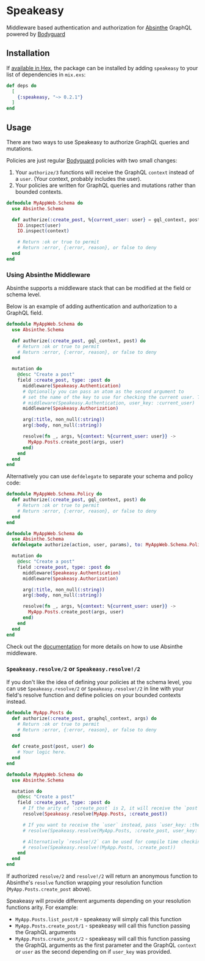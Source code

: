 # Speakeasy

Middleware based authentication and authorization for [Absinthe](https://hexdocs.pm/absinthe) GraphQL powered by [Bodyguard](https://hexdocs.pm/bodyguard)

## Installation

If [available in Hex](https://hex.pm/docs/publish), the package can be installed
by adding `speakeasy` to your list of dependencies in `mix.exs`:

```elixir
def deps do
  [
    {:speakeasy, "~> 0.2.1"}
  ]
end
```

## Usage

There are two ways to use Speakeasy to authorize GraphQL queries and mutations.

Policies are just regular [Bodyguard](https://github.com/schrockwell/bodyguard) policies with two small changes:

1.  Your `authorize/3` functions will receive the GraphQL `context` instead of a `user`. (Your context, probably includes the user).
2.  Your policies are written for GraphQL queries and mutations rather than bounded contexts.

```elixir
defmodule MyAppWeb.Schema do
  use Absinthe.Schema

  def authorize(:create_post, %{current_user: user} = gql_context, post) do
    IO.inspect(user)
    IO.inspect(context)

    # Return :ok or true to permit
    # Return :error, {:error, reason}, or false to deny
  end
end
```

### Using Absinthe Middleware

Absinthe supports a middleware stack that can be modified at the field or schema level.

Below is an example of adding authentication and authorization to a GraphQL field.

```elixir
defmodule MyAppWeb.Schema do
  use Absinthe.Schema

  def authorize(:create_post, gql_context, post) do
    # Return :ok or true to permit
    # Return :error, {:error, reason}, or false to deny
  end

  mutation do
    @desc "Create a post"
    field :create_post, type: :post do
      middleware(Speakeasy.Authentication)
      # Optionally you can pass an atom as the second argument to
      # set the name of the key to use for checking the current user. The default is `:current_user`
      # middleware(Speakeasy.Authentication, user_key: :current_user)
      middleware(Speakeasy.Authorization)

      arg(:title, non_null(:string))
      arg(:body, non_null(:string))

      resolve(fn _, args, %{context: %{current_user: user}} ->
        MyApp.Posts.create_post(args, user)
      end)
    end
  end
end
```

Alternatively you can use `defdelegate` to separate your schema and policy code:

```elixir
defmodule MyAppWeb.Schema.Policy do
  def authorize(:create_post, gql_context, post) do
    # Return :ok or true to permit
    # Return :error, {:error, reason}, or false to deny
  end
end

defmodule MyAppWeb.Schema do
  use Absinthe.Schema
  defdelegate authorize(action, user, params), to: MyAppWeb.Schema.Policy

  mutation do
    @desc "Create a post"
    field :create_post, type: :post do
      middleware(Speakeasy.Authentication)
      middleware(Speakeasy.Authorization)

      arg(:title, non_null(:string))
      arg(:body, non_null(:string))

      resolve(fn _, args, %{context: %{current_user: user}} ->
        MyApp.Posts.create_post(args, user)
      end)
    end
  end
end
```

Check out the [documentation](https://hexdocs.pm/absinthe/Absinthe.Middleware.html) for more details on how to use Absinthe middleware.

### `Speakeasy.resolve/2` or `Speakeasy.resolve!/2`

If you don't like the idea of defining your policies at the schema level, you can use `Speakeasy.resolve/2` or `Speakeasy.resolve!/2` in line with your field's resolve function and define policies on your bounded contexts instead.

```elixir
defmodule MyApp.Posts do
  def authorize(:create_post, graphql_context, args) do
    # Return :ok or true to permit
    # Return :error, {:error, reason}, or false to deny
  end

  def create_post(post, user) do
    # Your logic here.
  end
end

defmodule MyAppWeb.Schema do
  use Absinthe.Schema

  mutation do
    @desc "Create a post"
    field :create_post, type: :post do
      # If the arity of `:create_post` is 2, it will receive the `post` arguments and the graphql `context`
      resolve(Speakeasy.resolve(MyApp.Posts, :create_post))

      # If you want to receive the `user` instead, pass `user_key: :the_key_you_stored_your_user_under`
      # resolve(Speakeasy.resolve(MyApp.Posts, :create_post, user_key: :current_user))

      # Alternatively `resolve!/2` can be used for compile time checking that your resolution function supports the correct arity. It also accepts `:user_key`
      # resolve(Speakeasy.resolve!(MyApp.Posts, :create_post))
    end
  end
end
```

If authorized `resolve/2` and `resolve!/2` will return an anonymous function to Absinthe's `resolve` function wrapping your resolution function (`MyApp.Posts.create_post` above).

Speakeasy will provide different arguments depending on your resolution functions arity. For example:

- `MyApp.Posts.list_post/0` - speakeasy will simply call this function
- `MyApp.Posts.create_post/1` - speakeasy will call this function passing the GraphQL arguments
- `MyApp.Posts.create_post/2` - speakeasy will call this function passing the GraphQL arguments as the first parameter and the GraphQL `context` _or_ `user` as the second depending on if `user_key` was provided.
